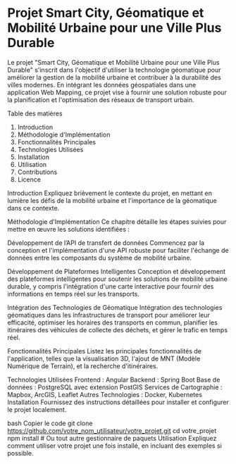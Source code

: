 # Projet Smart City, Géomatique et Mobilité Urbaine pour une Ville Plus Durable
Le projet "Smart City, Géomatique et Mobilité Urbaine pour une Ville Plus Durable" s'inscrit dans l'objectif d'utiliser la technologie géomatique pour améliorer la gestion de la mobilité urbaine et contribuer à la durabilité des villes modernes. En intégrant les données géospatiales dans une application Web Mapping, ce projet vise à fournir une solution robuste pour la planification et l'optimisation des réseaux de transport urbain.

Table des matières

1.	Introduction
2.	Méthodologie d'Implémentation
3.	Fonctionnalités Principales
4.	Technologies Utilisées
5.	Installation
6.	Utilisation
7.	Contributions
8.	Licence

Introduction
Expliquez brièvement le contexte du projet, en mettant en lumière les défis de la mobilité urbaine et l'importance de la géomatique dans ce contexte.

Méthodologie d'Implémentation
Ce chapitre détaille les étapes suivies pour mettre en œuvre les solutions identifiées :

Développement de l’API de transfert de données
Commencez par la conception et l'implémentation d'une API robuste pour faciliter l'échange de données entre les composants du système de mobilité urbaine.

Développement de Plateformes Intelligentes
Conception et développement des plateformes intelligentes pour soutenir les solutions de mobilité urbaine durable, y compris l'intégration d'une carte interactive pour fournir des informations en temps réel sur les transports.

Intégration des Technologies de Géomatique
Intégration des technologies géomatiques dans les infrastructures de transport pour améliorer leur efficacité, optimiser les horaires des transports en commun, planifier les itinéraires des véhicules de collecte des déchets, et gérer le trafic en temps réel.

Fonctionnalités Principales
Listez les principales fonctionnalités de l'application, telles que la visualisation 3D, l'ajout de MNT (Modèle Numérique de Terrain), et la recherche d'itinéraires.

Technologies Utilisées
Frontend : Angular
Backend : Spring Boot
Base de données : PostgreSQL avec extension PostGIS
Services de Cartographie : Mapbox, ArcGIS, Leaflet
Autres Technologies : Docker, Kubernetes
Installation
Fournissez des instructions détaillées pour installer et configurer le projet localement.

bash
Copier le code
git clone https://github.com/votre_nom_utilisateur/votre_projet.git
cd votre_projet
npm install  # Ou tout autre gestionnaire de paquets
Utilisation
Expliquez comment utiliser votre projet une fois installé, en incluant des exemples si possible.



